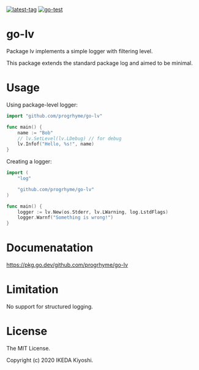 [![latest-tag](https://badgen.net/github/tag/progrhyme/go-lv)](https://github.com/progrhyme/go-lv/releases)
[![go-test](https://github.com/progrhyme/go-lv/workflows/go-test/badge.svg)](https://github.com/progrhyme/go-lv/actions?query=workflow%3Ago-test)

# go-lv

Package lv implements a simple logger with filtering level.

This package extends the standard package log and aimed to be minimal.

# Usage

Using package-level logger:

```go
import "github.com/progrhyme/go-lv"

func main() {
	name := "Bob"
	// lv.SetLevel(lv.LDebug) // for debug
	lv.Infof("Hello, %s!", name)
}
```

Creating a logger:

```go
import (
	"log"

	"github.com/progrhyme/go-lv"
)

func main() {
	logger := lv.New(os.Stderr, lv.LWarning, log.LstdFlags)
	logger.Warnf("Something is wrong!")
}
```

# Documenatation

https://pkg.go.dev/github.com/progrhyme/go-lv

# Limitation

No support for structured logging.

# License

The MIT License.

Copyright (c) 2020 IKEDA Kiyoshi.
